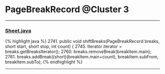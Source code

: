 # PageBreakRecord @Cluster 3

***

### [Sheet.java](https://searchcode.com/codesearch/view/15642365/)
{% highlight java %}
2741. public void shiftBreaks(PageBreakRecord breaks, short start, short stop, int count) {
2745.   Iterator iterator = breaks.getBreaksIterator();
2760.     breaks.removeBreak(breakItem.main);
2761.     breaks.addBreak((short)(breakItem.main+count), breakItem.subFrom, breakItem.subTo);
{% endhighlight %}

***

